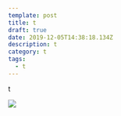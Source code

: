 ```yaml
---
template: post
title: t
draft: true
date: 2019-12-05T14:38:18.134Z
description: t
category: t
tags:
  - t
---
```

t

![](content/posts/DRAFT_MEDIA_FILES/cs.jpeg)
